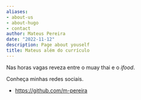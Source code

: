 ```yaml
---
aliases:
- about-us
- about-hugo
- contact
author: Mateus Pereira
date: "2022-11-12"
description: Page about youself
title: Mateus além do currículo
---
```


 Nas horas vagas reveza entre o muay thai e o *ifood*.



Conheça minhas redes sociais.
- https://github.com/m-pereira

